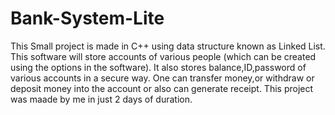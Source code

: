 # Bank-System-Lite
This Small project is made in C++ using data structure known as Linked List.
This software will store accounts of various people (which can be created using the options in the software).
It also stores balance,ID,password of various accounts in a secure way.
One can transfer money,or withdraw or deposit money into the account or also can generate receipt.
This project was maade by me in just 2 days of duration.
